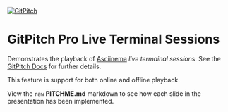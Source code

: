 [![GitPitch](https://gitpitch.com/assets/badge.svg)](https://gitpitch.com/gitpitch/feature-demo/terminal-sessions)

# GitPitch Pro Live Terminal Sessions

Demonstrates the playback of <a target="_blank" href="https://asciinema.org">Asciinema</a> *live termainal sessions*. See the [GitPitch Docs](https://gitpitch.com/docs/code-features/terminal-sessions) for further details.

This feature is support for both online and offline playback.

View the `raw` **PITCHME.md** markdown to see how each slide in the presentation has been implemented.
